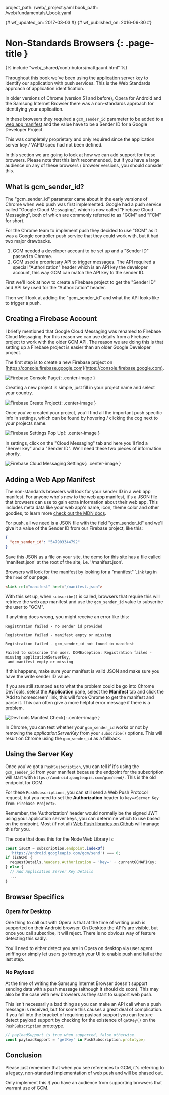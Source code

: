 project_path: /web/_project.yaml
book_path: /web/fundamentals/_book.yaml

{# wf_updated_on: 2017-03-03 #}
{# wf_published_on: 2016-06-30 #}

# Non-Standards Browsers {: .page-title }

{% include "web/_shared/contributors/mattgaunt.html" %}



Throughout this book we've been using the application server key to identify our application
 with push services. This is the Web Standards approach of application identification.

In older versions of Chrome (version 51 and before), Opera for Android and the Samsung Internet
 Browser there was a non-standards approach for identifying your application.

In these browsers they required a `gcm_sender_id` parameter to be added to a [web app
 manifest](https://developer.mozilla.org/en-US/docs/Web/Manifest) and the value have to be a
 Sender ID for a Google Developer Project.

This was completely proprietary and only required since the application server key / VAPID spec
 had not been defined.

In this section we are going to look at how we can add support for these browsers. Please note
 that this isn't recommended, but if you have a large audience on any of these browsers /
 browser versions, you should consider this.

## What is gcm_sender_id?

The "gcm_sender_id" parameter came about in the early versions of Chrome
when web push was first implemented. Google had a push service called "Google
Cloud Messaging", which is now called "Firebase Cloud Messaging", both of which
are commonly referred to as "GCM" and "FCM" for short.

For the Chrome team to implement push they decided to use "GCM" as it was a Google controller
 push service that they could work with, but it had
two major drawbacks.

1. GCM needed a developer account to be set up and a "Sender ID" passed to
Chrome.
1. GCM used a proprietary API to trigger messages. The API required a special "Authorization"
 header which is an API key the developer account, this way GCM can match the API key to the
 sender ID.

First we'll look at how to create a Firebase project to get the
"Sender ID" and API key used for the "Authorization" header.

Then we'll look at adding the "gcm_sender_id" and what the API looks like to trigger a push.

## Creating a Firebase Account

I briefly mentioned that Google Cloud Messaging was renamed to Firebase
Cloud Messaging. For this reason we can use details from a Firebase project to work with the
 older GCM API. The reason we are doing this is that setting up a Firebase project is easier
 than an older Google Developer project.

The first step is to create a new Firebase project on
 [https://console.firebase.google.com](https://console.firebase.google.com).

![Firebase Console Page](./images/firebase-setup/01-firebase-console.png){: .center-image }

Creating a new project is simple, just fill in your project name and select
your country.

![Firebase Create Project](./images/firebase-setup/02-firebase-create-project.png){: .center-image }

Once you've created your project, you'll find all the important push specific
info in settings, which can be found by hovering / clicking the cog next
to your projects name.

![Firebase Settings Pop Up](./images/firebase-setup/05-firebase-project-settings-pop-up-highlight.png){: .center-image }

In settings, click on the "Cloud Messaging" tab and here you'll find a "Server
key" and a "Sender ID". We'll need these two pieces of information shortly.

![Firebase Cloud Messaging Settings](./images/firebase-setup/07-firebase-cloud-settings.png){: .center-image }

## Adding a Web App Manifest

The non-standards browsers will look for your sender ID in a web app manifest. For anyone who's
 new to the web app manifest, it's a  JSON file that browsers can use to gain extra information
 about their web app. This includes meta data like your web app's name, icon, theme color and
 other goodies, to learn more [check out the MDN
 docs](https://developer.mozilla.org/en-US/docs/Web/Manifest).

For push, all we need is a JSON file with the field "gcm_sender_id" and we'll give it a value
 of the Sender ID from our Firebase project, like this:

``` json
{
  "gcm_sender_id": "547903344792"
}
```

Save this JSON as a file on your site, the demo for this site has a file
called 'manifest.json' at the root of the site, i.e. '/manifest.json'.

Browsers will look for the manifest by looking for a "manifest" `link` tag in the `head` of our
 page.

```html
<link rel="manifest" href="/manifest.json">
```

With this set up, when `subscribe()` is called, browsers that require this will retrieve the
 web app manifest and use the `gcm_sender_id` value to subscribe the user to "GCM".

If anything does wrong, you might receive an error like this:

```
Registration failed - no sender id provided
```

```
Registration failed - manifest empty or missing
```

```
Registration failed - gcm_sender_id not found in manifest
```

```
Failed to subscribe the user. DOMException: Registration failed - missing applicationServerKey,
 and manifest empty or missing
```

If this happens, make sure your manifest is valid JSON and make sure you have the write sender
 ID value.

If you are still stumped as to what the problem could be go into Chrome DevTools, select the
 **Application** pane, select the **Manifest** tab and click the 'Add to homescreen' link, this
 will force Chrome to get the manifest and parse it. This can often give a more helpful error
 message if there is a problem.

![DevTools Manifest Check](./images/devtools/manifest-check.png){: .center-image }

In Chrome, you can test whether your `gcm_sender_id` works or not by removing the
 *applicationServerKey* from your `subscribe()` options. This will result on Chrome using the
 `gcm_sender_id` as a fallback.

## Using the Server Key

Once you've got a `PushSusbcription`, you can tell if it's using the
`gcm_sender_id` from your manifest because the endpoint for the subscription
will start with `https://android.googleapis.com/gcm/send/`. This is the old endpoint for GCM.

For these `PushSubscriptions`, you can still send a Web Push Protocol request,
but you need to set the **Authorization** header to `key=<Server Key from Firebase Project>`.

Remember, the 'Authorization' header would normally be the signed JWT using your application
 server keys, you can determine which to use based on the endpoint. Most (if not all) [Web Push
 libraries on Github](https://github.com/web-push-libs/) will manage this for you.

The code that does this for the Node Web Library is:

```javascript
const isGCM = subscription.endpoint.indexOf(
  'https://android.googleapis.com/gcm/send') === 0;
if (isGCM) {
  requestDetails.headers.Authorization = 'key=' + currentGCMAPIKey;
} else {
  // Add Application Server Key Details
  ...
}
```

## Browser Specifics

### Opera for Desktop

One thing to call out with Opera is that at the time of writing push is supported on their
 Android browser. On Desktop the API's are visible, but once you call subscribe, it will
 reject. There is no obvious way of feature detecting this sadly.

You'll need to either detect you are in Opera on desktop via user agent sniffing or simply let
 users go through your UI to enable push and fail at the last step.

### No Payload

At the time of writing the Samsung Internet Browser doesn't support
sending data with a push message (although it should do soon). This may also
be the case with new browsers as they start to support web push.

This isn't necessarily a bad thing as you can make an API call when
a push message is received, but for some this causes a great deal of
complication. If you fall into the bracket of requiring payload support you
can feature detect payload support by checking for the existence of `getKey()` on the
 `PushSubscription` prototype.

```javascript
// payloadSupport is true when supported, false otherwise.
const payloadSupport = 'getKey' in PushSubscription.prototype;
```

## Conclusion

Please just remember that when you see references to GCM, it's referring to a legacy,
 non-standard implementation of web push and will be phased out.

Only implement this *if* you have an audience from supporting browsers that warrant use of GCM.
